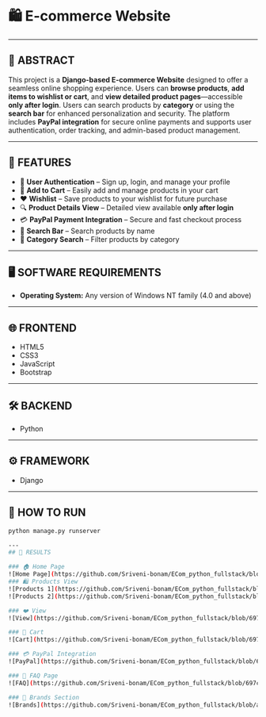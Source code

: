 # 🛍️ E-commerce Website

---

## 📄 ABSTRACT

This project is a **Django-based E-commerce Website** designed to offer a seamless online shopping experience. Users can **browse products**, **add items to wishlist or cart**, and **view detailed product pages**—accessible **only after login**. Users can search products by **category** or using the **search bar** for enhanced personalization and security. The platform includes **PayPal integration** for secure online payments and supports user authentication, order tracking, and admin-based product management.

---

## 🔑 FEATURES

- 🔐 **User Authentication** – Sign up, login, and manage your profile
- 🛒 **Add to Cart** – Easily add and manage products in your cart
- ❤️ **Wishlist** – Save products to your wishlist for future purchase
- 🔍 **Product Details View** – Detailed view available **only after login**
- 💳 **PayPal Payment Integration** – Secure and fast checkout process
- 🔎 **Search Bar** – Search products by name
- 🧩 **Category Search** – Filter products by category

---

## 🖥️ SOFTWARE REQUIREMENTS

- **Operating System:** Any version of Windows NT family (4.0 and above)

---

## 🌐 FRONTEND

- HTML5  
- CSS3  
- JavaScript  
- Bootstrap  

---

## 🛠️ BACKEND

- Python

---

## ⚙️ FRAMEWORK

- Django

---

## 🚀 HOW TO RUN

```bash
python manage.py runserver

---
## 📸 RESULTS

### 🏠 Home Page
![Home Page](https://github.com/Sriveni-bonam/ECom_python_fullstack/blob/697cb69bcdb0ebe62d6231e2ec7b8eabe1fa380b/Results/Home%20page.png)
### 🛍️ Products View
![Products 1](https://github.com/Sriveni-bonam/ECom_python_fullstack/blob/697cb69bcdb0ebe62d6231e2ec7b8eabe1fa380b/Results/Products1.png)
![Products 2](https://github.com/Sriveni-bonam/ECom_python_fullstack/blob/697cb69bcdb0ebe62d6231e2ec7b8eabe1fa380b/Results/Products2.png)

### ❤️ View
![View](https://github.com/Sriveni-bonam/ECom_python_fullstack/blob/697cb69bcdb0ebe62d6231e2ec7b8eabe1fa380b/Results/View.png)

### 🛒 Cart
![Cart](https://github.com/Sriveni-bonam/ECom_python_fullstack/blob/697cb69bcdb0ebe62d6231e2ec7b8eabe1fa380b/Results/Cart.png)

### 💳 PayPal Integration
![PayPal](https://github.com/Sriveni-bonam/ECom_python_fullstack/blob/697cb69bcdb0ebe62d6231e2ec7b8eabe1fa380b/Results/paypal.png)

### 🧾 FAQ Page
![FAQ](https://github.com/Sriveni-bonam/ECom_python_fullstack/blob/697cb69bcdb0ebe62d6231e2ec7b8eabe1fa380b/Results/FAQ.png)

### 🔰 Brands Section
![Brands](https://github.com/Sriveni-bonam/ECom_python_fullstack/blob/a3e975ec1ea02c5dec0cc204d37cb8c5559bd5eb/Results/Brands.png)

